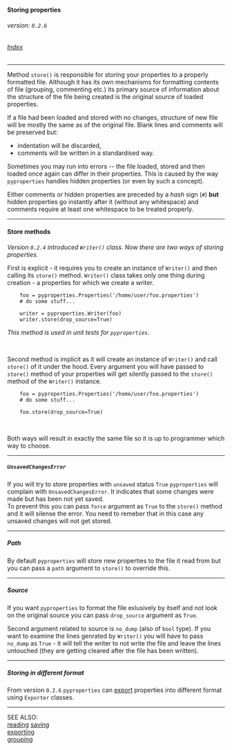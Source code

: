 #### Storing properties
###### _version: `0.2.6`_

###### [Index](index.mdown)
----


Method `store()` is responsible for storing your properties to a properly formatted file. 
Although it has its own mechanisms for formatting contents of file (grouping, commenting etc.) its primary source 
of information about the structure of the file being created is the original source of loaded properties. 

If a file had been loaded and stored with no changes, structure of new file will be mostly the same as of the original file. 
Blank lines and comments will be preserved but:

*   indentation will be discarded,
*   comments will be written in a standardised way.


Sometimes you may run into errors -- the file loaded, stored and then loaded once again can differ in their properties. 
This is caused by the way `pyproperties` handles hidden properties (or even by such a concept). 

Either comments or hidden properties are preceded by a _hash_ sign (`#`) **but** hidden properties go instantly after it 
(without any whitespace) and comments require at least one whitespace to be treated properly. 


----

#### Store methods

_Version `0.2.4` introduced `Writer()` class. Now there are two ways of storing properties._  

First is explicit - it requires you to create an instance of `Writer()` and then calling its `store()` method. 
`Writer()` class takes only one thing during creation - a properties for which we create a writer.

        foo = pyproperties.Properties('/home/user/foo.properties')
        # do some stuff...
        
        writer = pyproperties.Writer(foo)
        writer.store(drop_source=True)

_This method is used in unit tests for `pyproperties`._

&nbsp;

Second method is implicit as it will create an instance of `Writer()` and call `store()` of it under the hood. 
Every argument you will have passed to `store()` method of your properties will get silently passed to the `store()` method of the 
`Writer()` instance.

        foo = pyproperties.Properties('/home/user/foo.properties')
        # do some stuff...
        
        foo.store(drop_source=True)

&nbsp;

Both ways will result in exactly the same file so it is up to programmer which way to choose.  


----

##### _`UnsavedChangesError`_

If you will try to store properties with `unsaved` status `True` `pyproperties` will complain with `UnsavedChangesError`. 
It indicates that some changes were made but has been not yet saved.  
To prevent this you can pass `force` argument as `True` to the 
`store()` method and it will silense the error. You need to remeber that in this case any unsaved changes will not get stored.


----

##### _Path_

By default `pyproperties` will store new properties to the file it read from but you can pass a `path` argument to `store()` to 
override this.  


----

##### _Source_

If you want `pyproperties` to format the file exlusively by itself and not look on the original source you can pass 
`drop_source` argument as `True`.

Second argument related to source is `no_dump` (also of `bool` type). If you want to examine the lines genrated by `Writer()` you will have to pass 
`no_dump` as `True` - it will tell the writer to not write the file and leave the lines untouched (they are getting cleared after the file has been written).


----

##### Storing in different format

From version `0.2.6` `pyproperties` can [export](exporting.mdown) properties into 
different format using `Exporter` classes.

----

SEE ALSO:  
[reading](reading.mdown)
[saving](saving.mdown)  
[exporting](exporting.mdown)  
[grouping](grouping.mdown)